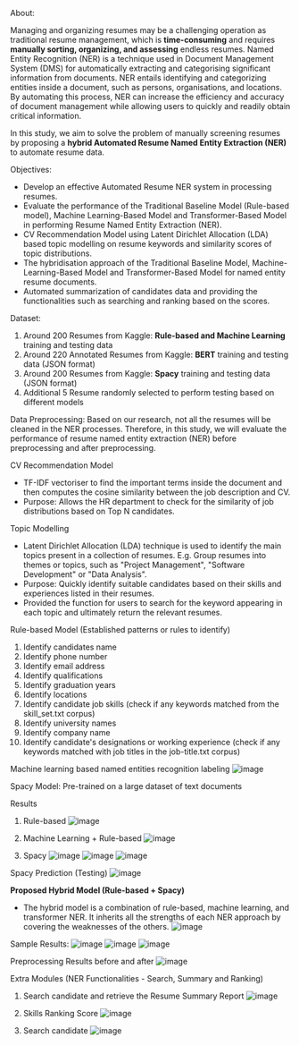 About:

Managing and organizing resumes may be a challenging operation as traditional resume management, which is **time-consuming** and requires **manually sorting, organizing, and assessing** endless resumes. Named Entity Recognition (NER) is a technique used in Document Management System (DMS) for automatically extracting and categorising significant information from documents. NER entails identifying and categorizing entities inside a document, such as persons, organisations, and locations. By automating this process, NER can increase the efficiency and accuracy of document management while allowing users to quickly and readily obtain critical information.

In this study, we aim to solve the problem of manually screening resumes by proposing a **hybrid Automated Resume Named Entity Extraction (NER)** to automate resume data.

Objectives:
- Develop an effective Automated Resume NER system in processing resumes.
- Evaluate the performance of the Traditional Baseline Model (Rule-based model), Machine Learning-Based Model and Transformer-Based Model in performing Resume Named Entity Extraction (NER).
- CV Recommendation Model using Latent Dirichlet Allocation (LDA) based topic modelling on resume keywords and similarity scores of topic distributions.
- The hybridisation approach of the Traditional Baseline Model, Machine-Learning-Based Model and Transformer-Based Model for named entity resume documents.
- Automated summarization of candidates data and providing the functionalities such as searching and ranking based on the scores.

Dataset:
1) Around 200 Resumes from Kaggle: **Rule-based and Machine Learning** training and testing data
2) Around 220 Annotated Resumes from Kaggle: **BERT** training and testing data (JSON format)
3) Around 200 Resumes from Kaggle: **Spacy** training and testing data (JSON format)
4) Additional 5 Resume randomly selected to perform testing based on different models

Data Preprocessing:
Based on our research, not all the resumes will be cleaned in the NER processes. Therefore, in this study, we will evaluate the performance of resume named entity extraction (NER) before preprocessing and after preprocessing. 

CV Recommendation Model
- TF-IDF vectoriser to find the important terms inside the document and then computes the cosine similarity between the job description and CV.
- Purpose: Allows the HR department to check for the similarity of job distributions based on Top N candidates.

Topic Modelling
- Latent Dirichlet Allocation (LDA) technique is used to identify the main topics present in a collection of resumes. E.g. Group resumes into themes or topics, such as "Project Management", "Software Development" or "Data Analysis".
- Purpose: Quickly identify suitable candidates based on their skills and experiences listed in their resumes.
- Provided the function for users to search for the keyword appearing in each topic and ultimately return the relevant resumes.

Rule-based Model (Established patterns or rules to identify)
1) Identify candidates name
2) Identify phone number
3) Identify email address
4) Identify qualifications
5) Identify graduation years
6) Identify locations
7) Identify candidate job skills (check if any keywords matched from the skill_set.txt corpus)
8) Identify university names
9) Identify company name
10) Identify candidate's designations or working experience (check if any keywords matched with job titles in the job-title.txt corpus)

Machine learning based named entities recognition labeling
![image](https://github.com/user-attachments/assets/30b0e2b0-7de3-45cd-9414-3f8a23de0878)

Spacy Model:
Pre-trained on a large dataset of text documents

Results
1) Rule-based
   ![image](https://github.com/user-attachments/assets/b22db245-f30d-40e1-acef-81a209bfc9ae)

2) Machine Learning + Rule-based
   ![image](https://github.com/user-attachments/assets/a3c52252-01b6-4bdf-a684-d76808b96c44)

3) Spacy
   ![image](https://github.com/user-attachments/assets/ce956f6a-8f5c-430a-9d41-c066be43cf91)
   ![image](https://github.com/user-attachments/assets/606a315c-89f7-494c-a290-0d8775e0911b)
   ![image](https://github.com/user-attachments/assets/c84166a0-4f08-4a7b-b226-ef0bfdbe9b8d)

  Spacy Prediction (Testing)
  ![image](https://github.com/user-attachments/assets/f14d92a7-40b7-49f3-a7b6-f57617be083d)

**Proposed Hybrid Model (Rule-based + Spacy)**
- The hybrid model is a combination of rule-based, machine learning, and transformer NER. It inherits all the strengths of each NER approach by covering the weaknesses of the others. 
![image](https://github.com/user-attachments/assets/bda9b543-48d5-4d6e-8b58-f4fab260bb1c)


Sample Results:
![image](https://github.com/user-attachments/assets/193270aa-2334-4dff-a3f2-714b5bd6f4cf)
![image](https://github.com/user-attachments/assets/b4194fb1-d29d-4cdf-9e93-f3a260afb914)
![image](https://github.com/user-attachments/assets/27536c3d-73f8-4d87-82ab-47d488ef236c)

Preprocessing Results before and after
![image](https://github.com/user-attachments/assets/a21ebe85-a4f9-41bb-acbf-3e67322a7516)

Extra Modules (NER Functionalities - Search, Summary and Ranking)
1. Search candidate and retrieve the Resume Summary Report
![image](https://github.com/user-attachments/assets/b6374a10-7ec3-4e26-87b8-77e0819faa97)

2. Skills Ranking Score
![image](https://github.com/user-attachments/assets/48c9aa21-f0f6-401d-94aa-8850bac1dd60)

3. Search candidate 
![image](https://github.com/user-attachments/assets/07fe3556-a047-4480-aea8-10da094b74c4)








  





